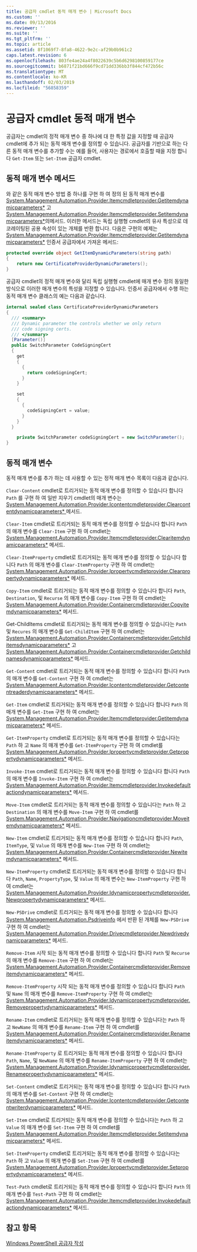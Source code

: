 ```yaml
---
title: 공급자 cmdlet 동적 매개 변수 | Microsoft Docs
ms.custom: ''
ms.date: 09/13/2016
ms.reviewer: ''
ms.suite: ''
ms.tgt_pltfrm: ''
ms.topic: article
ms.assetid: 8f1069f7-8fa8-4622-9e2c-af29b0b961c2
caps.latest.revision: 6
ms.openlocfilehash: 803fe4ae24a4f8022639c5b6d6298100859177ce
ms.sourcegitcommit: b6871f21bd666f9cd71dd336bb3f844cf472b56c
ms.translationtype: MT
ms.contentlocale: ko-KR
ms.lasthandoff: 02/03/2019
ms.locfileid: "56858359"
---
```

# <a name="provider-cmdlet-dynamic-parameters"></a>공급자 cmdlet 동적 매개 변수

공급자는 cmdlet의 정적 매개 변수 중 하나에 대 한 특정 값을 지정할 때 공급자 cmdlet에 추가 되는 동적 매개 변수를 정의할 수 있습니다. 공급자를 기반으로 하는 다른 동적 매개 변수를 추가할 수는 예를 들어, 사용자는 경로에서 호출할 때을 지정 합니다 `Get-Item` 또는 `Set-Item` 공급자 cmdlet.

## <a name="dynamic-parameter-methods"></a>동적 매개 변수 메서드

와 같은 동적 매개 변수 방법 중 하나를 구현 하 여 정의 된 동적 매개 변수를 [System.Management.Automation.Provider.Itemcmdletprovider.Getitemdynamicparameters*](/dotnet/api/System.Management.Automation.Provider.ItemCmdletProvider.GetItemDynamicParameters) 고 [ System.Management.Automation.Provider.Itemcmdletprovider.Setitemdynamicparameters*](/dotnet/api/System.Management.Automation.Provider.ItemCmdletProvider.SetItemDynamicParameters)의메서드. 이러한 메서드는 독립 실행형 cmdlet의 유사 특성으로 데코레이팅된 공용 속성이 있는 개체를 반환 합니다. 다음은 구현의 예제는 [System.Management.Automation.Provider.Itemcmdletprovider.Getitemdynamicparameters*](/dotnet/api/System.Management.Automation.Provider.ItemCmdletProvider.GetItemDynamicParameters) 인증서 공급자에서 가져온 메서드:

```csharp
protected override object GetItemDynamicParameters(string path)
{
    return new CertificateProviderDynamicParameters();
}
```

공급자 cmdlet의 정적 매개 변수와 달리 독립 실행형 cmdlet에 매개 변수 정의 동일한 방식으로 이러한 매개 변수의 특성을 지정할 수 있습니다. 인증서 공급자에서 수행 하는 동적 매개 변수 클래스의 예는 다음과 같습니다.

```csharp
internal sealed class CertificateProviderDynamicParameters
{
  /// <summary>
  /// Dynamic parameter the controls whether we only return
  /// code signing certs.
  /// </summary>
  [Parameter()]
  public SwitchParameter CodeSigningCert
  {
    get
    {
      {
        return codeSigningCert;
      }
    }

    set
    {
      {
        codeSigningCert = value;
      }
    }
  }

    private SwitchParameter codeSigningCert = new SwitchParameter();
}
```

## <a name="dynamic-parameters"></a>동적 매개 변수

동적 매개 변수를 추가 하는 데 사용할 수 있는 정적 매개 변수 목록이 다음과 같습니다.

`Clear-Content` cmdlet로 트리거되는 동적 매개 변수를 정의할 수 있습니다 합니다 `Path` 를 구현 하 여 일반 지우기 cmdlet의 매개 변수는 [System.Management.Automation.Provider.Icontentcmdletprovider.Clearcontentdynamicparameters* ](/dotnet/api/System.Management.Automation.Provider.IContentCmdletProvider.ClearContentDynamicParameters) 메서드.

`Clear-Item` cmdlet로 트리거되는 동적 매개 변수를 정의할 수 있습니다 합니다 `Path` 의 매개 변수를 `Clear-Item` 구현 하 여 cmdlet는 [System.Management.Automation.Provider.Itemcmdletprovider.Clearitemdynamicparameters*](/dotnet/api/System.Management.Automation.Provider.ItemCmdletProvider.ClearItemDynamicParameters) 메서드.

`Clear-ItemProperty` cmdlet로 트리거되는 동적 매개 변수를 정의할 수 있습니다 합니다 `Path` 의 매개 변수를 `Clear-ItemProperty` 구현 하 여 cmdlet는 [ System.Management.Automation.Provider.Ipropertycmdletprovider.Clearpropertydynamicparameters*](/dotnet/api/System.Management.Automation.Provider.IPropertyCmdletProvider.ClearPropertyDynamicParameters) 메서드.

`Copy-Item` cmdlet로 트리거되는 동적 매개 변수를 정의할 수 있습니다 합니다 `Path`, `Destination`, 및 `Recurse` 의 매개 변수를 `Copy-Item` 구현 하 여 cmdlet는 [ System.Management.Automation.Provider.Containercmdletprovider.Copyitemdynamicparameters*](/dotnet/api/System.Management.Automation.Provider.ContainerCmdletProvider.CopyItemDynamicParameters) 메서드.

Get-ChildItems cmdlet로 트리거되는 동적 매개 변수를 정의할 수 있습니다는 `Path` 및 `Recures` 의 매개 변수를 `Get-ChildItem` 구현 하 여 cmdlet는 [ System.Management.Automation.Provider.Containercmdletprovider.Getchilditemsdynamicparameters*](/dotnet/api/System.Management.Automation.Provider.ContainerCmdletProvider.GetChildItemsDynamicParameters) 고 [System.Management.Automation.Provider.Containercmdletprovider.Getchildnamesdynamicparameters*](/dotnet/api/System.Management.Automation.Provider.ContainerCmdletProvider.GetChildNamesDynamicParameters) 메서드.

`Get-Content` cmdlet로 트리거되는 동적 매개 변수를 정의할 수 있습니다 합니다 `Path` 의 매개 변수를 `Get-Content` 구현 하 여 cmdlet는 [ System.Management.Automation.Provider.Icontentcmdletprovider.Getcontentreaderdynamicparameters*](/dotnet/api/System.Management.Automation.Provider.IContentCmdletProvider.GetContentReaderDynamicParameters) 메서드.

`Get-Item` cmdlet로 트리거되는 동적 매개 변수를 정의할 수 있습니다 합니다 `Path` 의 매개 변수를 `Get-Item` 구현 하 여 cmdlet는 [System.Management.Automation.Provider.Itemcmdletprovider.Getitemdynamicparameters*](/dotnet/api/System.Management.Automation.Provider.ItemCmdletProvider.GetItemDynamicParameters) 메서드.

`Get-ItemProperty` cmdlet로 트리거되는 동적 매개 변수를 정의할 수 있습니다는 `Path` 하 고 `Name` 의 매개 변수를 `Get-ItemProperty` 구현 하 여 cmdlet를 [ System.Management.Automation.Provider.Ipropertycmdletprovider.Getpropertydynamicparameters*](/dotnet/api/System.Management.Automation.Provider.IPropertyCmdletProvider.GetPropertyDynamicParameters) 메서드.

`Invoke-Item` cmdlet로 트리거되는 동적 매개 변수를 정의할 수 있습니다 합니다 `Path` 의 매개 변수를 `Invoke-Item` 구현 하 여 cmdlet는 [ System.Management.Automation.Provider.Itemcmdletprovider.Invokedefaultactiondynamicparameters*](/dotnet/api/System.Management.Automation.Provider.ItemCmdletProvider.InvokeDefaultActionDynamicParameters) 메서드.

`Move-Item` cmdlet로 트리거되는 동적 매개 변수를 정의할 수 있습니다는 `Path` 하 고 `Destination` 의 매개 변수를 `Move-Item` 구현 하 여 cmdlet를 [ System.Management.Automation.Provider.Navigationcmdletprovider.Moveitemdynamicparameters*](/dotnet/api/System.Management.Automation.Provider.NavigationCmdletProvider.MoveItemDynamicParameters) 메서드.

`New-Item` cmdlet로 트리거되는 동적 매개 변수를 정의할 수 있습니다 합니다 `Path`, `ItemType`, 및 `Value` 의 매개 변수를 `New-Item` 구현 하 여 cmdlet는 [ System.Management.Automation.Provider.Containercmdletprovider.Newitemdynamicparameters*](/dotnet/api/System.Management.Automation.Provider.ContainerCmdletProvider.NewItemDynamicParameters) 메서드.

`New-ItemProperty` cmdlet로 트리거되는 동적 매개 변수를 정의할 수 있습니다 합니다 `Path`, `Name`, `PropertyType`, 및 `Value` 의 매개 변수는 `New-ItemProperty` 구현 하 여 cmdlet는 [ System.Management.Automation.Provider.Idynamicpropertycmdletprovider.Newpropertydynamicparameters*](/dotnet/api/System.Management.Automation.Provider.IDynamicPropertyCmdletProvider.NewPropertyDynamicParameters) 메서드.

`New-PSDrive` cmdlet로 트리거되는 동적 매개 변수를 정의할 수 있습니다 합니다 [System.Management.Automation.Psdriveinfo](/dotnet/api/System.Management.Automation.PSDriveInfo) 에서 반환 된 개체를 `New-PSDrive` 구현 하 여 cmdlet는 [ System.Management.Automation.Provider.Drivecmdletprovider.Newdrivedynamicparameters*](/dotnet/api/System.Management.Automation.Provider.DriveCmdletProvider.NewDriveDynamicParameters) 메서드.

`Remove-Item` 시작 되는 동적 매개 변수를 정의할 수 있습니다 합니다 `Path` 및 `Recurse` 의 매개 변수를 `Remove-Item` 구현 하 여 cmdlet는 [ System.Management.Automation.Provider.Containercmdletprovider.Removeitemdynamicparameters*](/dotnet/api/System.Management.Automation.Provider.ContainerCmdletProvider.RemoveItemDynamicParameters) 메서드.

`Remove-ItemProperty` 시작 되는 동적 매개 변수를 정의할 수 있습니다 합니다 `Path` 및 `Name` 의 매개 변수를 `Remove-ItemProperty` 구현 하 여 cmdlet는 [ System.Management.Automation.Provider.Idynamicpropertycmdletprovider.Removepropertydynamicparameters*](/dotnet/api/System.Management.Automation.Provider.IDynamicPropertyCmdletProvider.RemovePropertyDynamicParameters) 메서드.

`Rename-Item` cmdlet로 트리거되는 동적 매개 변수를 정의할 수 있습니다는 `Path` 하 고 `NewName` 의 매개 변수를 `Rename-Item` 구현 하 여 cmdlet를 [ System.Management.Automation.Provider.Containercmdletprovider.Renameitemdynamicparameters*](/dotnet/api/System.Management.Automation.Provider.ContainerCmdletProvider.RenameItemDynamicParameters) 메서드.

`Rename-ItemProperty` 로 트리거되는 동적 매개 변수를 정의할 수 있습니다 합니다 `Path`, `Name`, 및 `NewName` 의 매개 변수를 `Rename-ItemProperty` 구현 하 여 cmdlet는 [ System.Management.Automation.Provider.Idynamicpropertycmdletprovider.Renamepropertydynamicparameters*](/dotnet/api/System.Management.Automation.Provider.IDynamicPropertyCmdletProvider.RenamePropertyDynamicParameters) 메서드.

`Set-Content` cmdlet로 트리거되는 동적 매개 변수를 정의할 수 있습니다 합니다 `Path` 의 매개 변수를 `Set-Content` 구현 하 여 cmdlet는 [ System.Management.Automation.Provider.Icontentcmdletprovider.Getcontentwriterdynamicparameters*](/dotnet/api/System.Management.Automation.Provider.IContentCmdletProvider.GetContentWriterDynamicParameters) 메서드.

`Set-Item` cmdlet로 트리거되는 동적 매개 변수를 정의할 수 있습니다는 `Path` 하 고 `Value` 의 매개 변수를 `Set-Item` 구현 하 여 cmdlet를 [ System.Management.Automation.Provider.Itemcmdletprovider.Setitemdynamicparameters*](/dotnet/api/System.Management.Automation.Provider.ItemCmdletProvider.SetItemDynamicParameters) 메서드.

`Set-ItemProperty` cmdlet로 트리거되는 동적 매개 변수를 정의할 수 있습니다는 `Path` 하 고 `Value` 의 매개 변수를 `Set-Item` 구현 하 여 cmdlet를 [ System.Management.Automation.Provider.Ipropertycmdletprovider.Setpropertydynamicparameters*](/dotnet/api/System.Management.Automation.Provider.IPropertyCmdletProvider.SetPropertyDynamicParameters) 메서드.

`Test-Path` cmdlet로 트리거되는 동적 매개 변수를 정의할 수 있습니다 합니다 `Path` 의 매개 변수를 `Test-Path` 구현 하 여 cmdlet는 [ System.Management.Automation.Provider.Itemcmdletprovider.Invokedefaultactiondynamicparameters*](/dotnet/api/System.Management.Automation.Provider.ItemCmdletProvider.InvokeDefaultActionDynamicParameters) 메서드.

## <a name="see-also"></a>참고 항목

[Windows PowerShell 공급자 작성](./writing-a-windows-powershell-provider.md)